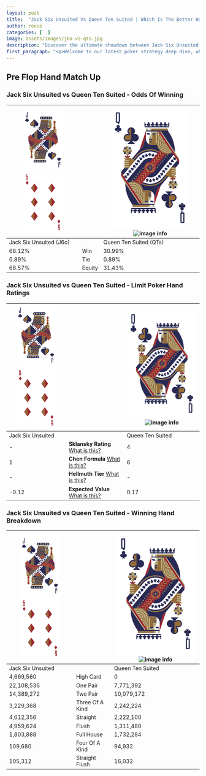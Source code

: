 ```yaml
---
layout: post
title:  "Jack Six Unsuited Vs Queen Ten Suited | Which Is The Better Hand In Poker? A Complete Guide"
author: reece
categories: [  ]
image: assets/images/j6o-vs-qts.jpg
description: "Discover the ultimate showdown between Jack Six Unsuited and Queen Ten Suited in poker! Uncover the odds, strategies, and scenarios where one hand triumphs over the other. Get ready to up your poker game with this thrilling analysis."
first_paragraph: "<p>Welcome to our latest poker strategy deep dive, where we're pitting two distinct hands against each other in a high-stakes showdown: Jack Six Unsuited vs Queen Ten Suited.</p><p>In the dynamic world of poker, every decision counts, and knowing which hand holds the upper hand is key to your success at the table.</p><p>In this article, we'll dissect these two hands, explore the scenarios where one dominates the other, and equip you with the knowledge to make strategic choices that can tip the odds in your favor.</p><p>Get ready to unravel the intriguing dynamics of these poker hands and elevate your game to new heights.</p>"
---
```




[comment]: # (sp0)

## Pre Flop Hand Match Up

<div class="table hand-ratings" markdown="1"> 



### Jack Six Unsuited vs Queen Ten Suited - Odds Of Winning


    
| ![image info](assets/images/hand1/J.png) ![image info](assets/images/hand1/6o.png) |  | ![image info](assets/images/hand2/Q.png) ![image info](assets/images/hand2/Ts.png) |
| -------- | -------- | -------- |
| Jack Six Unsuited (J6o) |  | Queen Ten Suited (QTs) |
| 68.12% | Win | 30.99% |
| 0.89% | Tie | 0.89% |
| 68.57% | Equity | 31.43% |




[comment]: # (sp1)



### Jack Six Unsuited vs Queen Ten Suited - Limit Poker Hand Ratings


    
| ![image info](assets/images/hand1/J.png) ![image info](assets/images/hand1/6o.png) |  | ![image info](assets/images/hand2/Q.png) ![image info](assets/images/hand2/Ts.png) |
| -------- | -------- | -------- |
| Jack Six Unsuited |  | Queen Ten Suited |
| - | **Sklansky Rating** [What is this?](/sklansky-rating-explained) | 4 |
| 1 | **Chen Formula** [What is this?](/chen-formula-explained) | 6 |
| - | **Hellmuth Tier** [What is this?](/Hellmuth-tier-explained) | - |
| -0.12 | **Expected Value** [What is this?](/expected-value-explained) | 0.17 |




[comment]: # (sp2)



### Jack Six Unsuited vs Queen Ten Suited - Winning Hand Breakdown


    
| ![image info](assets/images/hand1/J.png) ![image info](assets/images/hand1/6o.png) |  | ![image info](assets/images/hand2/Q.png) ![image info](assets/images/hand2/Ts.png) |
| -------- | -------- | -------- |
| Jack Six Unsuited |  | Queen Ten Suited |
| 4,669,560 | High Card | 0 |
| 22,108,536 | One Pair | 7,771,392 |
| 14,389,272 | Two Pair | 10,079,172 |
| 3,229,368 | Three Of A Kind | 2,242,224 |
| 4,612,356 | Straight | 2,222,100 |
| 4,959,624 | Flush | 1,311,480 |
| 1,803,888 | Full House | 1,732,284 |
| 109,680 | Four Of A Kind | 94,932 |
| 105,312 | Straight Flush | 16,032 |




[comment]: # (sp3)



</div>

[comment]: # (sp4)



[comment]: # (sp5)

